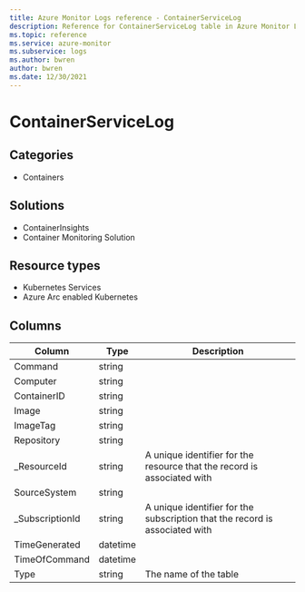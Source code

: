 ```yaml
---
title: Azure Monitor Logs reference - ContainerServiceLog
description: Reference for ContainerServiceLog table in Azure Monitor Logs.
ms.topic: reference
ms.service: azure-monitor
ms.subservice: logs
ms.author: bwren
author: bwren
ms.date: 12/30/2021
---
```


# ContainerServiceLog

 

## Categories

- Containers
## Solutions

- ContainerInsights
- Container Monitoring Solution
## Resource types

- Kubernetes Services
- Azure Arc enabled Kubernetes




## Columns

| Column | Type | Description |
| --- | --- | --- |
| Command | string |  |
| Computer | string |  |
| ContainerID | string |  |
| Image | string |  |
| ImageTag | string |  |
| Repository | string |  |
| _ResourceId | string | A unique identifier for the resource that the record is associated with |
| SourceSystem | string |  |
| _SubscriptionId | string | A unique identifier for the subscription that the record is associated with |
| TimeGenerated | datetime |  |
| TimeOfCommand | datetime |  |
| Type | string | The name of the table |
